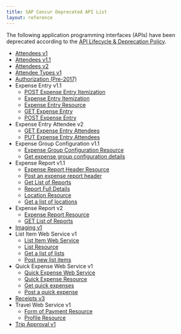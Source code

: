 ```yaml
---
title: SAP Concur Deprecated API List
layout: reference
---
```


The following application programming interfaces (APIs) have been deprecated according to the [API Lifecycle & Deprecation Policy](/tools-support/reference/deprecation-policy.html).

* [Attendees v1](/api-reference/expense/attendees/v1.attendees.html)
* [Attendees v1.1](/api-reference/expense/attendees/v1dot1.attendees.html)
* [Attendees v2](/api-reference/expense/attendees/v2.attendees.html)
* [Attendee Types v1](/api-reference/expense/attendee-types/v1.attendee-types.html)
* [Authorization (Pre-2017)](/api-reference/authentication/authorization-pre-2017.html)
* Expense Entry v1.1
  * [POST Expense Entry Itemization](/api-reference-deprecated/version-one-one/expense-entry-itemization/expense-entry-itemization-resource-post.html)
  * [Expense Entry Itemization](/api-reference-deprecated/version-one-one/expense-entry-itemization/expense-entry-itemization-resource.html)
  * [Expense Entry Resource](/api-reference-deprecated/version-one-one/expense-entry/expense-entry-resource.html)
  * [GET Expense Entry](/api-reference-deprecated/version-one-one/expense-entry/get-expense-entry.html)
  * [POST Expense Entry](/api-reference-deprecated/version-one-one/expense-entry/post-expense-entry.html)
* Expense Entry Attendee v2
  * [GET Expense Entry Attendees](/api-reference-deprecated/version-two/expense-entry-attendee/expense-entry-attendee-resource-get.html)
  * [PUT Expense Entry Attendees](/api-reference-deprecated/version-two/expense-entry-attendee/expense-entry-attendee-resource-put.html)
* Expense Group Configuration v1.1
  * [Expense Group Configuration Resource](/api-reference-deprecated/version-one-one/expense-group/expense-group-configuration-resource.html)
  * [Get expense group configuration details](/api-reference-deprecated/version-one-one/expense-group/expense-group-configuration-resource-get.html)
* Expense Report v1.1
  * [Expense Report Header Resource](/api-reference-deprecated/version-one-one/expense-report/expense-report-header-resource.html)
  * [Post an expense report header](/api-reference-deprecated/version-one-one/expense-report/expense-report-header-post.html)
  * [Get List of Reports](/api-reference-deprecated/version-one-one/expense-report/get-list-of-reports.html)
  * [Report Full Details](/api-reference-deprecated/version-one-one/expense-report/get-report-full-details.html)
  * [Location Resource](/api-reference-deprecated/version-one-one/expense-report/location-resource.html)
  * [Get a list of locations](/api-reference-deprecated/version-one-one/expense-report/location-resource-get.html)
* Expense Report v2
  * [Expense Report Resource](/api-reference-deprecated/version-two/expense-reports/expense-report-resource.html)
  * [GET List of Reports](/api-reference-deprecated/version-two/expense-reports/get-list-of-reports.html)
* [Imaging v1](/api-reference/image/v1.image.html)
* List Item Web Service v1
  * [List Item Web Service](/api-reference-deprecated/version-one/list-item/)
  * [List Resource](/api-reference-deprecated/version-one/list-item/list-resource.html)
  * [Get a list of lists](/api-reference-deprecated/version-one/list-item/list-resource-get.html)
  * [Post new list items](/api-reference-deprecated/version-one/list-item/list-resource-post.html)
* Quick Expense Web Service v1
  * [Quick Expense Web Service](/api-reference-deprecated/version-one/quick-expense/)
  * [Quick Expense Resource](/api-reference-deprecated/version-one/quick-expense/quick-expense-resource.html)
  * [Get quick expenses](/api-reference-deprecated/version-one/quick-expense/quick-expense-resource-get.html)
  * [Post a quick expense](/api-reference-deprecated/version-one/quick-expense/quick-expense-resource-post.html)
* [Receipts v3](/api-reference/receipts/v3.receipts.html)
* Travel Web Service v1
  * [Form of Payment Resource](/api-reference-deprecated/version-one/Travel/form-payment-resource.html)
  * [Profile Resource](/api-reference-deprecated/version-one/Travel/profile-resource.html)
* [Trip Approval v1](/api-reference/travel/trip-approval/v1.trip-approval-resource.html)
